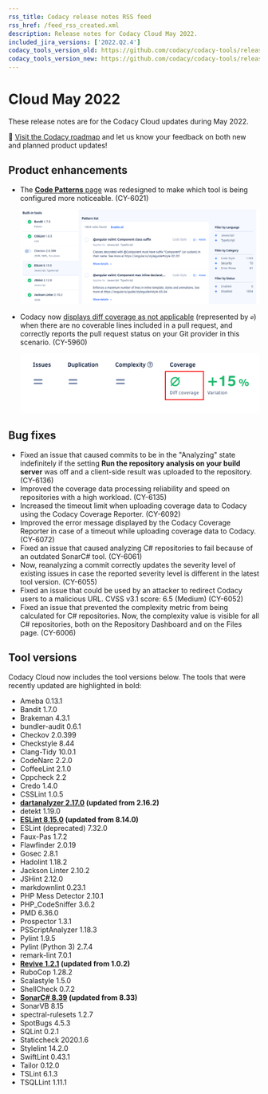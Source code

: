 ```yaml
---
rss_title: Codacy release notes RSS feed
rss_href: /feed_rss_created.xml
description: Release notes for Codacy Cloud May 2022.
included_jira_versions: ['2022.Q2.4']
codacy_tools_version_old: https://github.com/codacy/codacy-tools/releases/tag/5.7.31
codacy_tools_version_new: https://github.com/codacy/codacy-tools/releases/tag/6.1.19
---
```


# Cloud May 2022

These release notes are for the Codacy Cloud updates during May 2022.

📢 [Visit the Codacy roadmap](https://roadmap.codacy.com) and <span class="skip-vale">let us know</span> your feedback on both new and planned product updates!

## Product enhancements

-   The [**Code Patterns** page](../../repositories-configure/configuring-code-patterns.md) was redesigned to make which tool is being configured more noticeable. (CY-6021)

    ![Configuring code patterns for a tool](../images/cy-6021.png)

-   Codacy now [displays diff coverage as not applicable](../../repositories/pull-requests.md#quality-overview) (represented by `∅`) when there are no coverable lines included in a pull request, and correctly reports the pull request status on your Git provider in this scenario. (CY-5960)

    ![Not applicable diff coverage](../images/cy-5960.png)

## Bug fixes

-   Fixed an issue that caused commits to be in the "Analyzing" state indefinitely if the setting **Run the repository analysis on your build server** was off and a client-side result was uploaded to the repository. (CY-6136)
-   Improved the coverage data processing reliability and speed on repositories with a high workload. (CY-6135)
-   Increased the timeout limit when uploading coverage data to Codacy using the Codacy Coverage Reporter. (CY-6092)
-   Improved the error message displayed by the Codacy Coverage Reporter in case of a timeout while uploading coverage data to Codacy. (CY-6072)
-   Fixed an issue that caused analyzing C# repositories to fail because of an outdated SonarC# tool. (CY-6061)
-   Now, reanalyzing a commit correctly updates the severity level of existing issues in case the reported severity level is different in the latest tool version. (CY-6055)
-   Fixed an issue that could be used by an attacker to redirect Codacy users to a malicious URL. CVSS v3.1 score: 6.5 (Medium) (CY-6052)
-   Fixed an issue that prevented the complexity metric from being calculated for C# repositories. Now, the complexity value is visible for all C# repositories, both on the Repository Dashboard and on the Files page. (CY-6006)

## Tool versions

Codacy Cloud now includes the tool versions below. The tools that were recently updated are highlighted in bold:

-   Ameba 0.13.1
-   Bandit 1.7.0
-   Brakeman 4.3.1
-   bundler-audit 0.6.1
-   Checkov 2.0.399
-   Checkstyle 8.44
-   Clang-Tidy 10.0.1
-   CodeNarc 2.2.0
-   CoffeeLint 2.1.0
-   Cppcheck 2.2
-   Credo 1.4.0
-   CSSLint 1.0.5
-   **[dartanalyzer 2.17.0](https://github.com/dart-lang/sdk/blob/main/CHANGELOG.md#2170---2022-05-11) (updated from 2.16.2)**
-   detekt 1.19.0
-   **[ESLint 8.15.0](https://github.com/eslint/eslint/releases/tag/v8.15.0) (updated from 8.14.0)**
-   ESLint (deprecated) 7.32.0
-   Faux-Pas 1.7.2
-   Flawfinder 2.0.19
-   Gosec 2.8.1
-   Hadolint 1.18.2
-   Jackson Linter 2.10.2
-   JSHint 2.12.0
-   markdownlint 0.23.1
-   PHP Mess Detector 2.10.1
-   PHP_CodeSniffer 3.6.2
-   PMD 6.36.0
-   Prospector 1.3.1
-   PSScriptAnalyzer 1.18.3
-   Pylint 1.9.5
-   Pylint (Python 3) 2.7.4
-   remark-lint 7.0.1
-   **[Revive 1.2.1](https://github.com/mgechev/revive/releases/tag/v1.2.1) (updated from 1.0.2)**
-   RuboCop 1.28.2
-   Scalastyle 1.5.0
-   ShellCheck 0.7.2
-   **[SonarC# 8.39](https://github.com/SonarSource/sonar-dotnet/releases/tag/8.39.0.47922) (updated from 8.33)**
-   SonarVB 8.15
-   spectral-rulesets 1.2.7
-   SpotBugs 4.5.3
-   SQLint 0.2.1
-   Staticcheck 2020.1.6
-   Stylelint 14.2.0
-   SwiftLint 0.43.1
-   Tailor 0.12.0
-   TSLint 6.1.3
-   TSQLLint 1.11.1

